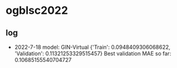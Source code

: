 # ogblsc2022

## log
- 2022-7-18 model: GIN-Virtual {'Train': 0.0948409306068622, 'Validation': 0.11321253329515457} Best validation MAE so far: 0.10685155540704727
